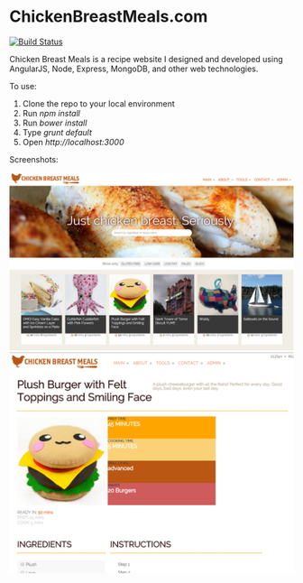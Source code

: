 ChickenBreastMeals.com
======================
[![Build Status](https://travis-ci.org/MJGrant/ChickenBreastMeals.com.svg?branch=master)](https://travis-ci.org/MJGrant/ChickenBreastMeals.com)

Chicken Breast Meals is a recipe website I designed and developed using AngularJS, Node, Express, MongoDB, and other web technologies. 

To use:
1. Clone the repo to your local environment
2. Run *npm install*
3. Run *bower install*
4. Type *grunt default*
5. Open *http://localhost:3000*

Screenshots:

![alt text](screenshots/cbm_app_screenshot_11_6_2014.jpg "Chicken Breast Meals main view as of 11/6/2014")
![alt text](screenshots/cbm_app_screenshot_11_4_2014.jpg "Chicken Breast Meals recipe view as of 11/4/2014")